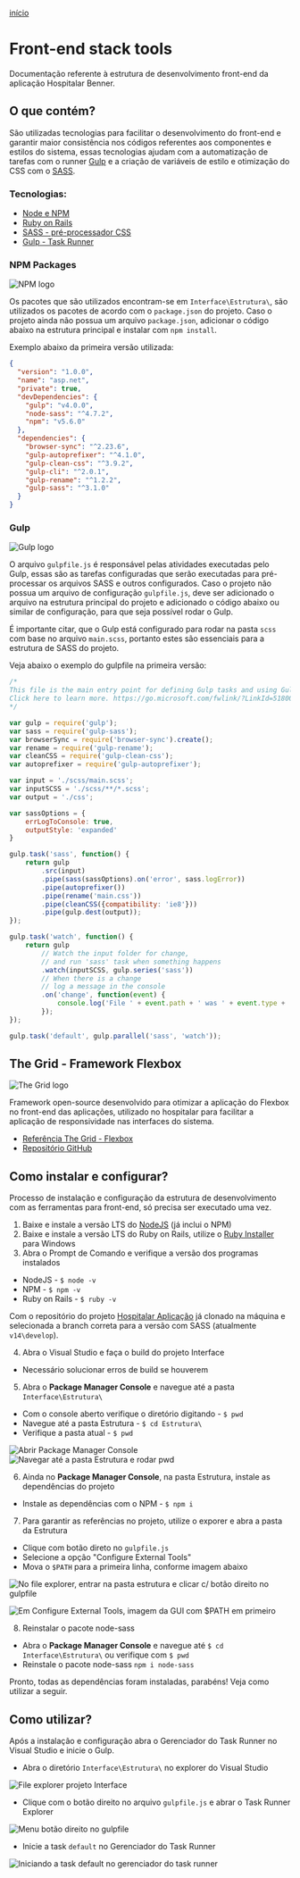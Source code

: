 [início](https://github.com/uxluissilva/ux-docs)

# Front-end stack tools

Documentação referente à estrutura de desenvolvimento front-end da aplicação Hospitalar Benner. 


## O que contém?
São utilizadas tecnologias para facilitar o desenvolvimento do front-end e garantir maior consistência nos códigos referentes aos componentes e estilos do sistema, essas tecnologias ajudam com a automatização de tarefas com o runner [Gulp](https://gulpjs.com/) e a criação de variáveis de estilo e otimização do CSS com o [SASS](https://sass-lang.com/).

### Tecnologias:

- [Node e NPM](https://nodejs.org/en/)
- [Ruby on Rails](https://rubyinstaller.org/)
- [SASS - pré-processador CSS](https://sass-lang.com/)
- [Gulp - Task Runner](https://gulpjs.com/)


### NPM Packages
![NPM logo](https://github.com/uxluissilva/ux-docs/blob/master/img/npm.png)

Os pacotes que são utilizados encontram-se em `Interface\Estrutura\`, são utilizados os pacotes de acordo com o `package.json` do projeto. Caso o projeto ainda não possua um arquivo `package.json`, adicionar o código abaixo na estrutura principal e instalar com `npm install`.

Exemplo abaixo da primeira versão utilizada:
```json
{
  "version": "1.0.0",
  "name": "asp.net",
  "private": true,
  "devDependencies": {
    "gulp": "v4.0.0",
    "node-sass": "^4.7.2",
    "npm": "v5.6.0"
  },
  "dependencies": {
    "browser-sync": "^2.23.6",
    "gulp-autoprefixer": "^4.1.0",
    "gulp-clean-css": "^3.9.2",
    "gulp-cli": "^2.0.1",
    "gulp-rename": "^1.2.2",
    "gulp-sass": "^3.1.0"
  }
}
```


### Gulp
![Gulp logo](https://github.com/uxluissilva/ux-docs/blob/master/img/gulp.png)

O arquivo `gulpfile.js` é responsável pelas atividades executadas pelo Gulp, essas são as tarefas configuradas que serão executadas para pré-processar os arquivos SASS e outros configurados. Caso o projeto não possua um arquivo de configuração `gulpfile.js`, deve ser adicionado o arquivo na estrutura principal do projeto e adicionado o código abaixo ou similar de configuração, para que seja possível rodar o Gulp.

É importante citar, que o Gulp está configurado para rodar na pasta `scss` com base no arquivo `main.scss`, portanto estes são essenciais para a estrutura de SASS do projeto.

Veja abaixo o exemplo do gulpfile na primeira versão:
```javascript
/*
This file is the main entry point for defining Gulp tasks and using Gulp plugins.
Click here to learn more. https://go.microsoft.com/fwlink/?LinkId=518007
*/

var gulp = require('gulp');
var sass = require('gulp-sass');
var browserSync = require('browser-sync').create();
var rename = require('gulp-rename');
var cleanCSS = require('gulp-clean-css');
var autoprefixer = require('gulp-autoprefixer');

var input = './scss/main.scss';
var inputSCSS = './scss/**/*.scss';
var output = './css';

var sassOptions = {
    errLogToConsole: true,
    outputStyle: 'expanded'
}

gulp.task('sass', function() {
    return gulp
        .src(input)
        .pipe(sass(sassOptions).on('error', sass.logError))
        .pipe(autoprefixer())
        .pipe(rename('main.css'))
        .pipe(cleanCSS({compatibility: 'ie8'}))
        .pipe(gulp.dest(output));
});

gulp.task('watch', function() {
    return gulp
        // Watch the input folder for change,
        // and run 'sass' task when something happens
        .watch(inputSCSS, gulp.series('sass'))
        // When there is a change
        // log a message in the console
        .on('change', function(event) {
            console.log('File ' + event.path + ' was ' + event.type + ', running tasks...');
        });
});

gulp.task('default', gulp.parallel('sass', 'watch'));
```

## The Grid - Framework Flexbox
![The Grid logo](https://github.com/uxluissilva/ux-docs/blob/master/img/the-grid.png)

Framework open-source desenvolvido para otimizar a aplicação do Flexbox no front-end das aplicações, utilizado no hospitalar para facilitar a aplicação de responsividade nas interfaces do sistema.

- [Referência The Grid - Flexbox](http://quinalha.me/the-grid/)
- [Repositório GitHub](https://github.com/gustavoquinalha/the-grid)




## Como instalar e configurar?
Processo de instalação e configuração da estrutura de desenvolvimento com as ferramentas para front-end, só precisa ser executado uma vez.

1. Baixe e instale a versão LTS do [NodeJS](https://nodejs.org/en/) (já inclui o NPM)
2. Baixe e instale a versão LTS do Ruby on Rails, utilize o [Ruby Installer](https://rubyinstaller.org/) para Windows
3. Abra o Prompt de Comando e verifique a versão dos programas instalados

  - NodeJS - `$ node -v`
  - NPM - `$ npm -v`
  - Ruby on Rails - `$ ruby -v`

Com o repositório do projeto [Hospitalar Aplicação](https://github.com/bennersaude/Hospitalar_Aplicacao) já clonado na máquina e selecionada a branch correta para a versão com SASS (atualmente `v14\develop`).

4. Abra o Visual Studio e faça o build do projeto Interface 
  - Necessário solucionar erros de build se houverem
5. Abra o **Package Manager Console** e navegue até a pasta `Interface\Estrutura\`
  - Com o console aberto verifique o diretório digitando - `$ pwd`
  - Navegue até a pasta Estrutura - `$ cd Estrutura\`
  - Verifique a pasta atual - `$ pwd`

![Abrir Package Manager Console](https://github.com/uxluissilva/ux-docs/blob/master/img/open-pmc.png)
![Navegar até a pasta Estrutura e rodar pwd](https://github.com/uxluissilva/ux-docs/blob/master/img/pwd-console.png)

6. Ainda no **Package Manager Console**, na pasta Estrutura, instale as dependências do projeto
  - Instale as dependências com o NPM - `$ npm i`

7. Para garantir as referências no projeto, utilize o exporer e abra a pasta da Estrutura
  - Clique com botão direto no `gulpfile.js`
  - Selecione a opção "Configure External Tools"
  - Mova o `$PATH` para a primeira linha, conforme imagem abaixo

![No file explorer, entrar na pasta estrutura e clicar c/ botão direito no gulpfile](https://github.com/uxluissilva/ux-docs/blob/master/img/open-cet.png)

![Em Configure External Tools, imagem da GUI com $PATH em primeiro](https://github.com/uxluissilva/ux-docs/blob/master/img/garantir-refs.png)

8. Reinstalar o pacote node-sass
  - Abra o **Package Manager Console** e navegue até `$ cd Interface\Estrutura\` ou verifique  com `$ pwd`
  - Reinstale o pacote node-sass `npm i node-sass`

Pronto, todas as dependências foram instaladas, parabéns! Veja como utilizar a seguir.


## Como utilizar?
Após a instalação e configuração abra o Gerenciador do Task Runner no Visual Studio e inicie o Gulp.
- Abra o diretório `Interface\Estrutura\` no explorer do Visual Studio 

![File explorer projeto Interface](https://github.com/uxluissilva/ux-docs/blob/master/img/explorer.png)

- Clique com o botão direito no arquivo `gulpfile.js` e abrar o Task Runner Explorer

![Menu botão direito no gulpfile](https://github.com/uxluissilva/ux-docs/blob/master/img/task-runner.png)

- Inicie a task `default` no Gerenciador do Task Runner

![Iniciando a task default no gerenciador do task runner](https://github.com/uxluissilva/ux-docs/blob/master/img/gulp-default.png)
